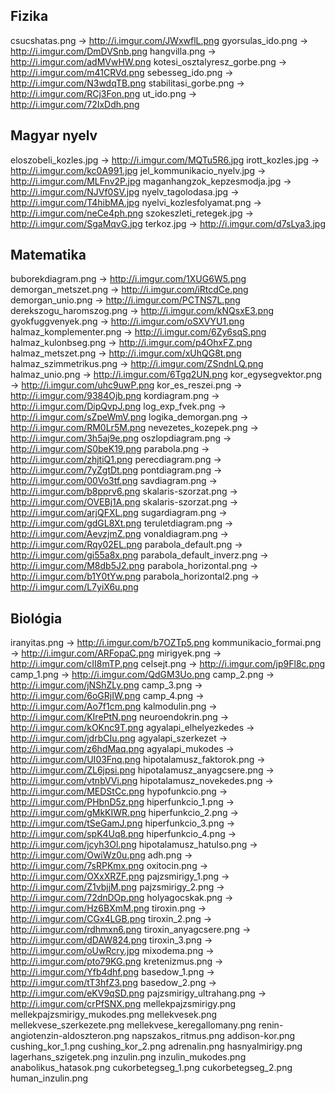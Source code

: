 Fizika
------
csucshatas.png               -> http://i.imgur.com/JWxwflL.png
gyorsulas_ido.png            -> http://i.imgur.com/DmDVSnb.png
hangvilla.png                -> http://i.imgur.com/adMVwHW.png
kotesi_osztalyresz_gorbe.png -> http://i.imgur.com/m41CRVd.png
sebesseg_ido.png             -> http://i.imgur.com/N3wdqTB.png
stabilitasi_gorbe.png        -> http://i.imgur.com/RCj3Fon.png
ut_ido.png                   -> http://i.imgur.com/72IxDdh.png

Magyar nyelv
------------
eloszobeli_kozles.jpg        -> http://i.imgur.com/MQTu5R6.jpg
irott_kozles.jpg             -> http://i.imgur.com/kc0A991.jpg
jel_kommunikacio_nyelv.jpg   -> http://i.imgur.com/MLFnv2P.jpg
maganhangzok_kepzesmodja.jpg -> http://i.imgur.com/NJVf0SV.jpg
nyelv_tagolodasa.jpg         -> http://i.imgur.com/T4hibMA.jpg
nyelvi_kozlesfolyamat.png    -> http://i.imgur.com/neCe4ph.png
szokeszleti_retegek.jpg      -> http://i.imgur.com/SgaMqvG.jpg
terkoz.jpg                   -> http://i.imgur.com/d7sLya3.jpg

Matematika
----------
buborekdiagram.png           -> http://i.imgur.com/1XUG6W5.png
demorgan_metszet.png         -> http://i.imgur.com/iRtcdCe.png
demorgan_unio.png            -> http://i.imgur.com/PCTNS7L.png
derekszogu_haromszog.png     -> http://i.imgur.com/kNQsxE3.png
gyokfuggvenyek.png           -> http://i.imgur.com/oSXVYU1.png
halmaz_komplementer.png      -> http://i.imgur.com/6Zy6sqS.png
halmaz_kulonbseg.png         -> http://i.imgur.com/p4OhxFZ.png
halmaz_metszet.png           -> http://i.imgur.com/xUhQG8t.png
halmaz_szimmetrikus.png      -> http://i.imgur.com/ZSndnLQ.png
halmaz_unio.png              -> http://i.imgur.com/6Tgq2UN.png
kor_egysegvektor.png         -> http://i.imgur.com/uhc9uwP.png
kor_es_reszei.png            -> http://i.imgur.com/9384Ojb.png
kordiagram.png               -> http://i.imgur.com/DipQvpJ.png
log_exp_fvek.png             -> http://i.imgur.com/sZpeWmV.png
logika_demorgan.png          -> http://i.imgur.com/RM0Lr5M.png
nevezetes_kozepek.png        -> http://i.imgur.com/3h5aj9e.png
oszlopdiagram.png            -> http://i.imgur.com/S0beK19.png
parabola.png                 -> http://i.imgur.com/zhjtiQ1.png
perecdiagram.png             -> http://i.imgur.com/7yZgtDt.png
pontdiagram.png              -> http://i.imgur.com/00Vo3tf.png
savdiagram.png               -> http://i.imgur.com/b8pprv6.png
skalaris-szorzat.png         -> http://i.imgur.com/OVEBj1A.png
skalaris-szorzat.png         -> http://i.imgur.com/arjQFXL.png
sugardiagram.png             -> http://i.imgur.com/gdGL8Xt.png
teruletdiagram.png           -> http://i.imgur.com/AevzjmZ.png
vonaldiagram.png             -> http://i.imgur.com/Rqy02EL.png
parabola_default.png         -> http://i.imgur.com/gi55a8x.png
parabola_default_inverz.png  -> http://i.imgur.com/M8db5J2.png
parabola_horizontal.png      -> http://i.imgur.com/b1Y0tYw.png
parabola_horizontal2.png     -> http://i.imgur.com/L7yiX6u.png

Biológia
--------
iranyitas.png                -> http://i.imgur.com/b7OZTp5.png
kommunikacio_formai.png      -> http://i.imgur.com/ARFopaC.png
mirigyek.png                 -> http://i.imgur.com/cII8mTP.png
celsejt.png                  -> http://i.imgur.com/jp9Fl8c.png
camp_1.png                   -> http://i.imgur.com/QdGM3Uo.png
camp_2.png                   -> http://i.imgur.com/jNShZLy.png
camp_3.png                   -> http://i.imgur.com/6oGRjIW.png
camp_4.png                   -> http://i.imgur.com/Ao7f1cm.png
kalmodulin.png               -> http://i.imgur.com/KIrePtN.png
neuroendokrin.png            -> http://i.imgur.com/kOKnc9T.png
agyalapi_elhelyezkedes       -> http://i.imgur.com/jdrbCIu.png
agyalapi_szerkezet           -> http://i.imgur.com/z6hdMaq.png
agyalapi_mukodes             -> http://i.imgur.com/UI03Fnq.png
hipotalamusz_faktorok.png    -> http://i.imgur.com/ZL6jpsi.png
hipotalamusz_anyagcsere.png  -> http://i.imgur.com/vtnbVVi.png
hipotalamusz_novekedes.png   -> http://i.imgur.com/MEDStCc.png
hypofunkcio.png              -> http://i.imgur.com/PHbnD5z.png
hiperfunkcio_1.png           -> http://i.imgur.com/gMkKIWR.png
hiperfunkcio_2.png           -> http://i.imgur.com/tSeGamJ.png
hiperfunkcio_3.png           -> http://i.imgur.com/spK4Uq8.png
hiperfunkcio_4.png           -> http://i.imgur.com/jcyh3Ol.png
hipotalamusz_hatulso.png     -> http://i.imgur.com/OwiWz0u.png
adh.png                      -> http://i.imgur.com/7sRPKmx.png
oxitocin.png                 -> http://i.imgur.com/OXxXRZF.png
pajzsmirigy_1.png            -> http://i.imgur.com/Z1vbjjM.png
pajzsmirigy_2.png            -> http://i.imgur.com/72dnDOp.png
holyagocskak.png             -> http://i.imgur.com/Hz6BXmM.png
tiroxin.png                  -> http://i.imgur.com/CGx4LGB.png
tiroxin_2.png                -> http://i.imgur.com/rdhmxn6.png
tiroxin_anyagcsere.png       -> http://i.imgur.com/dDAW824.png
tiroxin_3.png                -> http://i.imgur.com/oUwRcry.jpg
mixodema.png                 -> http://i.imgur.com/pto79KG.png
kretenizmus.png              -> http://i.imgur.com/Yfb4dhf.png
basedow_1.png                -> http://i.imgur.com/tT3hfZ3.png
basedow_2.png                -> http://i.imgur.com/eKV9qSD.png
pajzsmirigy_ultrahang.png    -> http://i.imgur.com/crPfSNX.png
mellekpajzsmirigy.png
mellekpajzsmirigy_mukodes.png
mellekvesek.png
mellekvese_szerkezete.png
mellekvese_keregallomany.png
renin-angiotenzin-aldoszteron.png
napszakos_ritmus.png
addison-kor.png
cushing_kor_1.png
cushing_kor_2.png
adrenalin.png
hasnyalmirigy.png
lagerhans_szigetek.png
inzulin.png
inzulin_mukodes.png
anabolikus_hatasok.png
cukorbetegseg_1.png
cukorbetegseg_2.png
human_inzulin.png
